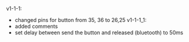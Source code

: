 v1-1-1:
+ changed pins for button from 35, 36 to 26,25
v1-1-1_1:
+ added comments
+ set delay between send the button and released (bluetooth) to 50ms
